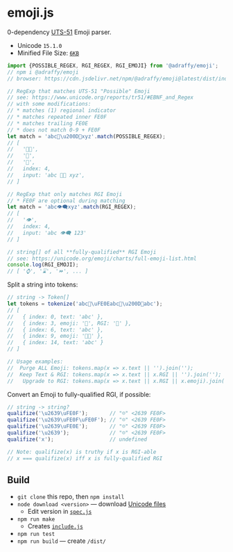 # emoji.js

0-dependency [UTS-51](https://www.unicode.org/reports/tr51/) Emoji parser.

* Unicode `15.1.0`
* Minified File Size: [`6KB`](./dist/index.min.js)

```Javascript
import {POSSIBLE_REGEX, RGI_REGEX, RGI_EMOJI} from '@adraffy/emoji';
// npm i @adraffy/emoji
// browser: https://cdn.jsdelivr.net/npm/@adraffy/emoji@latest/dist/index.min.js

// RegExp that matches UTS-51 "Possible" Emoji
// see: https://www.unicode.org/reports/tr51/#EBNF_and_Regex
// with some modifications:
// * matches (1) regional indicator
// * matches repeated inner FE0F
// * matches trailing FE0E
// * does not match 0-9 + FE0F
let match = 'abc💩\u200D💩xyz'.match(POSSIBLE_REGEX);
// [
//   '💩‍💩',
//   '💩',
//   '💩',
//   index: 4,
//   input: 'abc 💩‍💩 xyz',
// ]

// RegExp that only matches RGI Emoji
// * FE0F are optional during matching
let match = 'abc👁️‍🗨️xyz'.match(RGI_REGEX);
// [
//   '👁️', 
//   index: 4, 
//   input: 'abc 👁️‍🗨️ 123'
// ]

// string[] of all **fully-qualified** RGI Emoji
// see: https://unicode.org/emoji/charts/full-emoji-list.html
console.log(RGI_EMOJI); 
// [ '⌚', '⌛', '⏩', ... ]
```

Split a string into tokens:
```Javascript
// string -> Token[]
let tokens = tokenize('abc💩\uFE0Eabc💩\u200D💩abc');
// [
//   { index: 0, text: 'abc' },
//   { index: 3, emoji: '💩︎', RGI: '💩' },
//   { index: 6, text: 'abc' },
//   { index: 9, emoji: '💩‍💩' },
//   { index: 14, text: 'abc' }
// ]

// Usage examples:
//  Purge ALL Emoji: tokens.map(x => x.text || '').join('');
//  Keep Text & RGI: tokens.map(x => x.text || x.RGI || '').join('');
//   Upgrade to RGI: tokens.map(x => x.text || x.RGI || x.emoji).join('');
```

Convert an Emoji to fully-qualified RGI, if possible:
```Javascript
// string -> string?
qualifize('\u2639\uFE0F');       // "☹️" <2639 FE0F>
qualifize('\u2639\uFE0F\uFE0F'); // "☹️" <2639 FE0F>
qualifize('\u2639\uFE0E');       // "☹️" <2639 FE0F>
qualifize('\u2639');             // "☹️" <2639 FE0F>
qualifize('x');                  // undefined

// Note: qualifize(x) is truthy if x is RGI-able
// x === qualifize(x) iff x is fully-qualified RGI
```

## Build

* `git clone` this repo, then `npm install` 
* `node download <version>` — download [Unicode files](./src/15.0.0/)
	* Edit version in [`spec.js`](./src/spec.js)
* `npm run make`
	* Creates [`include.js`](./src/include.js)
* `npm run test`
* `npm run build` — create `/dist/`
